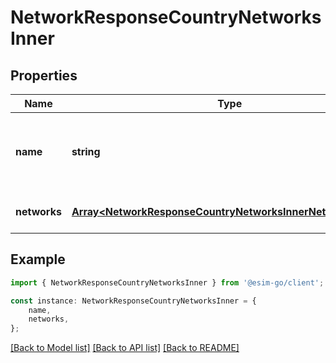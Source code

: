 # NetworkResponseCountryNetworksInner


## Properties

Name | Type | Description | Notes
------------ | ------------- | ------------- | -------------
**name** | **string** | Country ISO (internationally recognized means of identifying countries) | [optional] [default to undefined]
**networks** | [**Array&lt;NetworkResponseCountryNetworksInnerNetworksInner&gt;**](NetworkResponseCountryNetworksInnerNetworksInner.md) |  | [optional] [default to undefined]

## Example

```typescript
import { NetworkResponseCountryNetworksInner } from '@esim-go/client';

const instance: NetworkResponseCountryNetworksInner = {
    name,
    networks,
};
```

[[Back to Model list]](../README.md#documentation-for-models) [[Back to API list]](../README.md#documentation-for-api-endpoints) [[Back to README]](../README.md)
